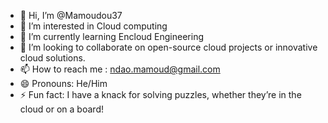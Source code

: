 - 👋 Hi, I’m @Mamoudou37
- 👀 I’m interested in Cloud computing 
- 🌱 I’m currently learning Encloud Engineering 
- 💞️ I’m looking to collaborate on open-source cloud projects or innovative cloud solutions.
- 📫 How to reach me : ndao.mamoud@gmail.com
- 😄 Pronouns: He/Him
- ⚡ Fun fact: I have a knack for solving puzzles, whether they’re in the cloud or on a board!

<!---
Mamoudou37/Mamoudou37 is a ✨ special ✨ repository because its `README.md` (this file) appears on your GitHub profile.
You can click the Preview link to take a look at your changes.
--->
